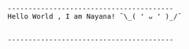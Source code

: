 <pre>
----------------------------------------
<span>Hello World , I am Nayana! ¯\_( ❛ ᴗ ❛ )_/¯

</span>
----------------------------------------

<!-- ### and just a funny gif...😛
![](https://media.giphy.com/media/13GIgrGdslD9oQ/giphy.gif) -->
